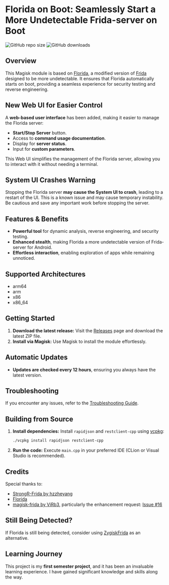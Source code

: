 # **Florida on Boot: Seamlessly Start a More Undetectable Frida-server on Boot**

![GitHub repo size](https://img.shields.io/github/repo-size/Exo1i/MagiskHluda)
![GitHub downloads](https://img.shields.io/github/downloads/Exo1i/magiskhluda/total)

## **Overview**

This Magisk module is based on [Florida](https://github.com/Ylarod/Florida), a modified version of [Frida](https://github.com/frida/frida/) designed to be more undetectable. It ensures that Florida automatically starts on boot, providing a seamless experience for security testing and reverse engineering.

## **New Web UI for Easier Control**

A **web-based user interface** has been added, making it easier to manage the Florida server:

- **Start/Stop Server** button.
- Access to **command usage documentation**.
- Display for **server status**.
- Input for **custom parameters**.

This Web UI simplifies the management of the Florida server, allowing you to interact with it without needing a terminal.

## **System UI Crashes Warning**

Stopping the Florida server **may cause the System UI to crash**, leading to a restart of the UI. This is a known issue and may cause temporary instability. Be cautious and save any important work before stopping the server.

## **Features & Benefits**

- **Powerful tool** for dynamic analysis, reverse engineering, and security testing.
- **Enhanced stealth**, making Florida a more undetectable version of Frida-server for Android.
- **Effortless interaction**, enabling exploration of apps while remaining unnoticed.

## **Supported Architectures**

- arm64
- arm
- x86
- x86_64

## **Getting Started**

1. **Download the latest release:** Visit the [Releases](https://github.com/Exo1i/MagiskHluda/releases) page and download the latest ZIP file.
2. **Install via Magisk:** Use Magisk to install the module effortlessly.

## **Automatic Updates**

- **Updates are checked every 12 hours**, ensuring you always have the latest version.

## **Troubleshooting**

If you encounter any issues, refer to the [Troubleshooting Guide](https://github.com/Exo1i/MagiskHluda/blob/main/troubleshooting.md).

## **Building from Source**

1. **Install dependencies:** Install `rapidjson` and `restclient-cpp` using [vcpkg](https://vcpkg.io/en/getting-started):
   ```bash
   ./vcpkg install rapidjson restclient-cpp
   ```
2. **Run the code:** Execute `main.cpp` in your preferred IDE (CLion or Visual Studio is recommended).

## **Credits**

Special thanks to:
- [StrongR-Frida by hzzheyang](https://github.com/hzzheyang/strongR-frida-android)
- [Florida](https://github.com/Ylarod/Florida)
- [magisk-frida by ViRb3](https://github.com/ViRb3/magisk-frida), particularly the enhancement request: [Issue #16](https://github.com/ViRb3/magisk-frida/issues/16)

## **Still Being Detected?**

If Florida is still being detected, consider using [ZygiskFrida](https://github.com/lico-n/ZygiskFrida) as an alternative.

## **Learning Journey**

This project is my **first semester project**, and it has been an invaluable learning experience. I have gained significant knowledge and skills along the way.

